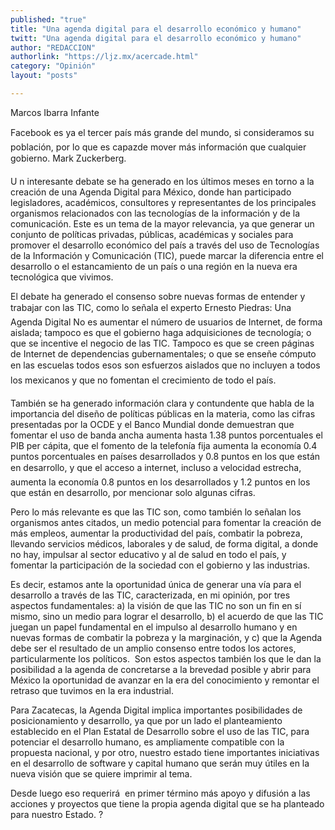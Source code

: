 ```yaml
---
published: "true"
title: "Una agenda digital para el desarrollo económico y humano"
twitt: "Una agenda digital para el desarrollo económico y humano"
author: "REDACCION"
authorlink: "https://ljz.mx/acercade.html"
category: "Opinión"
layout: "posts"

---
```



  Marcos Ibarra Infante



  Facebook es ya el tercer país más grande del mundo, si consideramos su población, por lo que es capazde mover más información que cualquier gobierno. Mark Zuckerberg.



  U n interesante debate se ha generado en los últimos meses en torno a la creación de una Agenda Digital para México, donde han participado legisladores, académicos, consultores y representantes de los principales organismos relacionados con las tecnologías de la información y de la comunicación. Este es un tema de la mayor relevancia, ya que generar un conjunto de políticas privadas, públicas, académicas y sociales para promover el desarrollo económico del país a través del uso de Tecnologías de la Información y Comunicación (TIC), puede marcar la diferencia entre el desarrollo o el estancamiento de un país o una región en la nueva era tecnológica que vivimos.



  El debate ha generado el consenso sobre nuevas formas de entender y trabajar con las TIC, como lo señala el experto Ernesto Piedras: Una Agenda Digital No es aumentar el número de usuarios de Internet, de forma aislada; tampoco es que el gobierno haga adquisiciones de tecnología; o que se incentive el negocio de las TIC. Tampoco es que se creen páginas de Internet de dependencias gubernamentales; o que se enseñe cómputo en las escuelas todos esos son esfuerzos aislados que no incluyen a todos los mexicanos y que no fomentan el crecimiento de todo el país.



  También se ha generado información clara y contundente que habla de la importancia del diseño de políticas públicas en la materia, como las cifras presentadas por la OCDE y el Banco Mundial donde demuestran que fomentar el uso de banda ancha aumenta hasta 1.38 puntos porcentuales el PIB per cápita, que el fomento de la telefonía fija aumenta la economía 0.4 puntos porcentuales en países desarrollados y 0.8 puntos en los que están en desarrollo, y que el acceso a internet, incluso a velocidad estrecha, aumenta la economía 0.8 puntos en los desarrollados y 1.2 puntos en los que están en desarrollo, por mencionar solo algunas cifras.



  Pero lo más relevante es que las TIC son, como también lo señalan los organismos antes citados, un medio potencial para fomentar la creación de más empleos, aumentar la productividad del país, combatir la pobreza, llevando servicios médicos, laborales y de salud, de forma digital, a donde no hay, impulsar al sector educativo y al de salud en todo el país, y fomentar la participación de la sociedad con el gobierno y las industrias.



  Es decir, estamos ante la oportunidad única de generar una vía para el desarrollo a través de las TIC, caracterizada, en mi opinión, por tres aspectos fundamentales: a) la visión de que las TIC no son un fin en sí mismo, sino un medio para lograr el desarrollo, b) el acuerdo de que las TIC juegan un papel fundamental en el impulso al desarrollo humano y en nuevas formas de combatir la pobreza y la marginación, y c) que la Agenda debe ser el resultado de un amplio consenso entre todos los actores, particularmente los políticos.  Son estos aspectos también los que le dan la posibilidad a la agenda de concretarse a la brevedad posible y abrir para México la oportunidad de avanzar en la era del conocimiento y remontar el retraso que tuvimos en la era industrial.



  Para Zacatecas, la Agenda Digital implica importantes posibilidades de posicionamiento y desarrollo, ya que por un lado el planteamiento establecido en el Plan Estatal de Desarrollo sobre el uso de las TIC, para potenciar el desarrollo humano, es ampliamente compatible con la propuesta nacional, y por otro, nuestro estado tiene importantes iniciativas en el desarrollo de software y capital humano que serán muy útiles en la nueva visión que se quiere imprimir al tema.



  Desde luego eso requerirá  en primer término más apoyo y difusión a las acciones y proyectos que tiene la propia agenda digital que se ha planteado para nuestro Estado. ?

